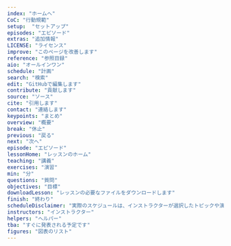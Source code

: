 ```yaml
---
index: "ホームへ"
CoC: "行動規範"
setup:  "セットアップ"
episodes: "エピソード"
extras: "追加情報"
LICENSE: "ライセンス"
improve: "このページを改善します"
reference: "参照目録"
aio: "オールインワン"
schedule: "計画"
search: "検索"
edit: "GitHubで編集します"
contribute: "貢献します"
source: "ソース"
cite: "引用します"
contact: "連絡します"
keypoints: "まとめ"
overview: "概要"
break: "休止"
previous: "戻る"
next: "次へ"
episode: "エピソード"
lessonHome: "レッスンのホーム"
teaching: "講義"
exercises: "演習"
min: "分"
questions: "質問"
objectives: "目標"
downloadLesson: "レッスンの必要なファイルをダウンロードします"
finish: "終わり"
scheduleDisclaimer: "実際のスケジュールは、インストラクターが選択したトピックや演習によって若干異なる場合があります."
instructors: "インストラクター"
helpers: "ヘルパー"
tba: "すぐに発表される予定です"
figures: "図表のリスト"
---
```

